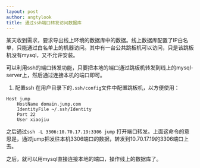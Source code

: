 ```yaml
---
layout: post
author: angtylook
title: 通过ssh端口转发访问数据库
---
```


某天收到需求，要求导出线上环境的数据库中的数据。线上数据库配置了IP白名单，只能通过白名单上的机器访问。其中有一台公共跳板机可以访问，只是该跳板机没有mysql，又不允许安装。

可以利用ssh的端口转发功能，只要把本地的端口通过跳板机转发到线上的mysql-server上，然后通过连接本机的端口即可。

1. 配置ssh
在用户目录下的`.ssh/config`文件中配置跳板机，以方便使用：
```
Host jump
    HostName domain.jump.com
    IdentityFile ~/.ssh/Identity
    Port 22
    User xiaojiu
```
之后通过`ssh -L 3306:10.70.17.19:3306 jump` 打开端口转发。上面这命令的意思是，通过jump把发往本机3306端口的数据，转发到10.70.17.19的3306端口上去。

之后，就可以用mysql直接连接本地的端口，操作线上的数据库了。
